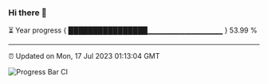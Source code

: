 ### Hi there 👋

⏳ Year progress { ████████████████▁▁▁▁▁▁▁▁▁▁▁▁▁▁ } 53.99 %

---

⏰ Updated on Mon, 17 Jul 2023 01:13:04 GMT

![Progress Bar CI](https://github.com/liununu/liununu/workflows/Progress%20Bar%20CI/badge.svg)
